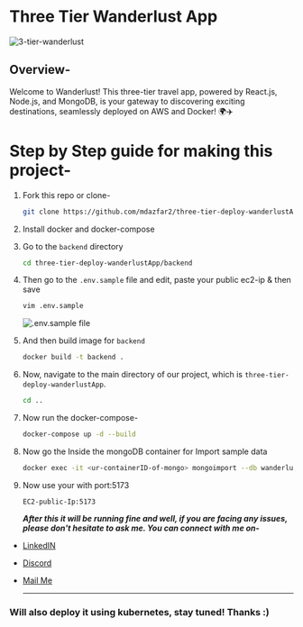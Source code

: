 # Three Tier Wanderlust App

![3-tier-wanderlust](https://github.com/mdazfar2/three-tier-deploy-wanderlustApp/assets/100375390/825e7505-ae46-46da-8835-7bba890ed1f5)

## Overview- 

Welcome to Wanderlust! This three-tier travel app, powered by React.js, Node.js, and MongoDB, is your gateway to discovering exciting destinations, seamlessly deployed on AWS and Docker! 🌍✈️

# Step by Step guide for making this project-

  1. Fork this repo or clone-
     ```bash
     git clone https://github.com/mdazfar2/three-tier-deploy-wanderlustApp.git
     ```

  2. Install docker and docker-compose

  3. Go to the `backend` directory
     ```bash
     cd three-tier-deploy-wanderlustApp/backend
     ```

  4. Then go to the `.env.sample` file and edit, paste your public ec2-ip & then save
     ```bash
     vim .env.sample
     ```
     ![.env.sample file](https://github.com/mdazfar2/three-tier-deploy-wanderlustApp/assets/100375390/4e322317-9631-4eee-9b0f-55fdddfe0065)

  5. And then build image for `backend`
     ```bash
     docker build -t backend .
     ```

  

  9. Now, navigate to the main directory of our project, which is `three-tier-deploy-wanderlustApp`.
      ```bash
      cd ..
      ```

10. Now run the docker-compose-
      ```bash
      docker-compose up -d --build
      ```
  11. Now go the Inside the mongoDB container for Import sample data
      ```bash
      docker exec -it <ur-containerID-of-mongo> mongoimport --db wanderlust --collection posts --file ./data/sample_posts.json --jsonArray
  11. Now use your <EC2-public-Ip> with port:5173
      ```
      EC2-public-Ip:5173
      ```

      ***After this it will be running fine and well, if you are facing any issues, please don't hesitate to ask me. You can connect with me on-***

- [LinkedIN](https://linkedin.com/in/md-azfar-alam)
- [Discord](https://discordapp.com/users/877531143610708028)
- [Mail Me](mailto:azfaralam.ops@gmail.com)

  ---
  
### Will also deploy it using kubernetes, stay tuned! Thanks :)
  
